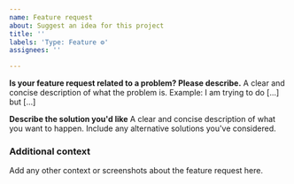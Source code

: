 ```yaml
---
name: Feature request
about: Suggest an idea for this project
title: ''
labels: 'Type: Feature ⚙'
assignees: ''

---
```


**Is your feature request related to a problem? Please describe.**
A clear and concise description of what the problem is. Example: I am trying to do [...] but [...]

**Describe the solution you'd like**
A clear and concise description of what you want to happen. Include any alternative solutions you've considered.

### Additional context
Add any other context or screenshots about the feature request here.